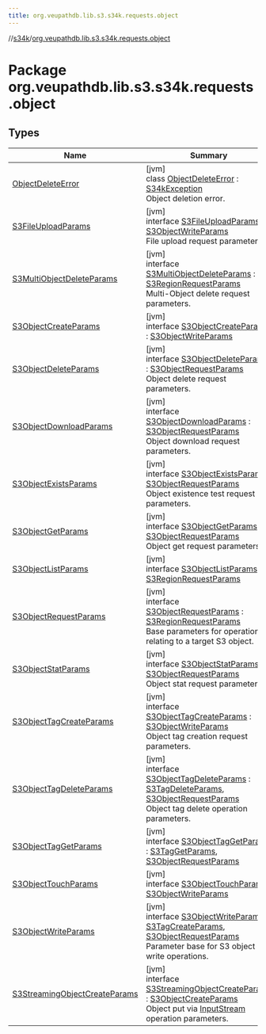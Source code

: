 ```yaml
---
title: org.veupathdb.lib.s3.s34k.requests.object
---
```

//[s34k](../../index.html)/[org.veupathdb.lib.s3.s34k.requests.object](index.html)



# Package org.veupathdb.lib.s3.s34k.requests.object



## Types


| Name | Summary |
|---|---|
| [ObjectDeleteError](-object-delete-error/index.html) | [jvm]<br>class [ObjectDeleteError](-object-delete-error/index.html) : [S34kException](../org.veupathdb.lib.s3.s34k.errors/-s34k-exception/index.html)<br>Object deletion error. |
| [S3FileUploadParams](-s3-file-upload-params/index.html) | [jvm]<br>interface [S3FileUploadParams](-s3-file-upload-params/index.html) : [S3ObjectWriteParams](-s3-object-write-params/index.html)<br>File upload request parameters. |
| [S3MultiObjectDeleteParams](-s3-multi-object-delete-params/index.html) | [jvm]<br>interface [S3MultiObjectDeleteParams](-s3-multi-object-delete-params/index.html) : [S3RegionRequestParams](../org.veupathdb.lib.s3.s34k.requests/-s3-region-request-params/index.html)<br>Multi-Object delete request parameters. |
| [S3ObjectCreateParams](-s3-object-create-params/index.html) | [jvm]<br>interface [S3ObjectCreateParams](-s3-object-create-params/index.html) : [S3ObjectWriteParams](-s3-object-write-params/index.html) |
| [S3ObjectDeleteParams](-s3-object-delete-params/index.html) | [jvm]<br>interface [S3ObjectDeleteParams](-s3-object-delete-params/index.html) : [S3ObjectRequestParams](-s3-object-request-params/index.html)<br>Object delete request parameters. |
| [S3ObjectDownloadParams](-s3-object-download-params/index.html) | [jvm]<br>interface [S3ObjectDownloadParams](-s3-object-download-params/index.html) : [S3ObjectRequestParams](-s3-object-request-params/index.html)<br>Object download request parameters. |
| [S3ObjectExistsParams](-s3-object-exists-params/index.html) | [jvm]<br>interface [S3ObjectExistsParams](-s3-object-exists-params/index.html) : [S3ObjectRequestParams](-s3-object-request-params/index.html)<br>Object existence test request parameters. |
| [S3ObjectGetParams](-s3-object-get-params/index.html) | [jvm]<br>interface [S3ObjectGetParams](-s3-object-get-params/index.html) : [S3ObjectRequestParams](-s3-object-request-params/index.html)<br>Object get request parameters. |
| [S3ObjectListParams](-s3-object-list-params/index.html) | [jvm]<br>interface [S3ObjectListParams](-s3-object-list-params/index.html) : [S3RegionRequestParams](../org.veupathdb.lib.s3.s34k.requests/-s3-region-request-params/index.html) |
| [S3ObjectRequestParams](-s3-object-request-params/index.html) | [jvm]<br>interface [S3ObjectRequestParams](-s3-object-request-params/index.html) : [S3RegionRequestParams](../org.veupathdb.lib.s3.s34k.requests/-s3-region-request-params/index.html)<br>Base parameters for operations relating to a target S3 object. |
| [S3ObjectStatParams](-s3-object-stat-params/index.html) | [jvm]<br>interface [S3ObjectStatParams](-s3-object-stat-params/index.html) : [S3ObjectRequestParams](-s3-object-request-params/index.html)<br>Object stat request parameters. |
| [S3ObjectTagCreateParams](-s3-object-tag-create-params/index.html) | [jvm]<br>interface [S3ObjectTagCreateParams](-s3-object-tag-create-params/index.html) : [S3ObjectWriteParams](-s3-object-write-params/index.html)<br>Object tag creation request parameters. |
| [S3ObjectTagDeleteParams](-s3-object-tag-delete-params/index.html) | [jvm]<br>interface [S3ObjectTagDeleteParams](-s3-object-tag-delete-params/index.html) : [S3TagDeleteParams](../org.veupathdb.lib.s3.s34k.requests/-s3-tag-delete-params/index.html), [S3ObjectRequestParams](-s3-object-request-params/index.html)<br>Object tag delete operation parameters. |
| [S3ObjectTagGetParams](-s3-object-tag-get-params/index.html) | [jvm]<br>interface [S3ObjectTagGetParams](-s3-object-tag-get-params/index.html) : [S3TagGetParams](../org.veupathdb.lib.s3.s34k.requests/-s3-tag-get-params/index.html), [S3ObjectRequestParams](-s3-object-request-params/index.html) |
| [S3ObjectTouchParams](-s3-object-touch-params/index.html) | [jvm]<br>interface [S3ObjectTouchParams](-s3-object-touch-params/index.html) : [S3ObjectWriteParams](-s3-object-write-params/index.html) |
| [S3ObjectWriteParams](-s3-object-write-params/index.html) | [jvm]<br>interface [S3ObjectWriteParams](-s3-object-write-params/index.html) : [S3TagCreateParams](../org.veupathdb.lib.s3.s34k.requests/-s3-tag-create-params/index.html), [S3ObjectRequestParams](-s3-object-request-params/index.html)<br>Parameter base for S3 object write operations. |
| [S3StreamingObjectCreateParams](-s3-streaming-object-create-params/index.html) | [jvm]<br>interface [S3StreamingObjectCreateParams](-s3-streaming-object-create-params/index.html) : [S3ObjectCreateParams](-s3-object-create-params/index.html)<br>Object put via [InputStream](https://docs.oracle.com/javase/8/docs/api/java/io/InputStream.html) operation parameters. |

